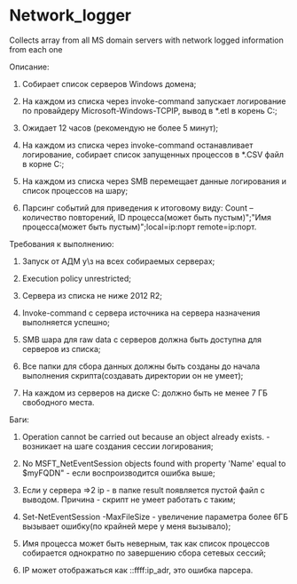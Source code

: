 # Network_logger
Collects array from all MS domain servers with network logged information from each one

Описание: 

  1. Собирает список серверов Windows домена;
  
  2. На каждом из списка через invoke-command запускает логирование по провайдеру Microsoft-Windows-TCPIP, вывод в *.etl в корень С:;
  
  3. Ожидает 12 часов (рекомендую не более 5 минут);
  
  4. На каждом из списка через invoke-command останавливает логирование, собирает список запущенных процессов в *.CSV файл в корне С:;
  
  5. На каждом из списка через SMB перемещает данные логирования и список процессов на шару;
  
  6. Парсинг событий для приведения к итоговому виду: Count – количество повторений, ID процесса(может быть пустым)";"Имя процесса(может быть пустым)";local=ip:порт remote=ip:порт.

Требования к выполнению:

  1. Запуск от АДМ у\з на всех собираемых серверах;
  
  2. Execution policy unrestricted;
  
  3. Сервера из списка не ниже 2012 R2;
  
  4. Invoke-command с сервера источника на сервера назначения выполняется успешно;
  
  5. SMB шара для raw data с серверов должна быть доступна для серверов из списка;
  
  6. Все папки для сбора данных должны быть созданы до начала выполнения скрипта(создавать директории он не умеет);
  
  7. На каждом из серверов на диске С: должно быть не менее 7 ГБ свободного места.

Баги:

  1. Operation cannot be carried out because an object already exists. - возникает на шаге создания сессии логирования;
  
  2. No MSFT_NetEventSession objects found with property 'Name' equal to $myFQDN" - если воспроизводится ошибка выше;
  
  3. Если у сервера =>2 ip - в папке result появляется пустой файл с выводом. Причина - скрипт не умеет работать с таким;
  
  4. Set-NetEventSession -MaxFileSize - увеличение параметра более 6ГБ вызывает ошибку(по крайней мере у меня вызывало);
  
  5. Имя процесса может быть неверным, так как список процессов собирается однократно по завершению сбора сетевых сессий;
  
  6. IP может отображаться как ::ffff:ip_adr, это ошибка парсера.
